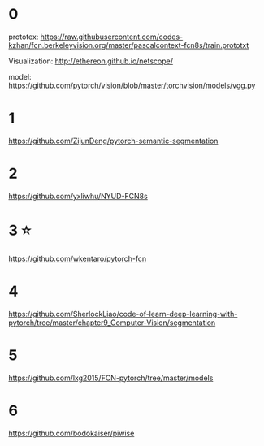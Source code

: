 
# 0 

prototex: https://raw.githubusercontent.com/codes-kzhan/fcn.berkeleyvision.org/master/pascalcontext-fcn8s/train.prototxt

Visualization: http://ethereon.github.io/netscope/

model: https://github.com/pytorch/vision/blob/master/torchvision/models/vgg.py

# 1

https://github.com/ZijunDeng/pytorch-semantic-segmentation

# 2
https://github.com/yxliwhu/NYUD-FCN8s

# 3 :star:
https://github.com/wkentaro/pytorch-fcn

# 4
https://github.com/SherlockLiao/code-of-learn-deep-learning-with-pytorch/tree/master/chapter9_Computer-Vision/segmentation

# 5
https://github.com/lxg2015/FCN-pytorch/tree/master/models

# 6 
https://github.com/bodokaiser/piwise

